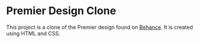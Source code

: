 # Premier Design Clone

This project is a clone of the Premier design found on [Behance](https://www.behance.net/gallery/97376811/Premier). It is created using HTML and CSS.
